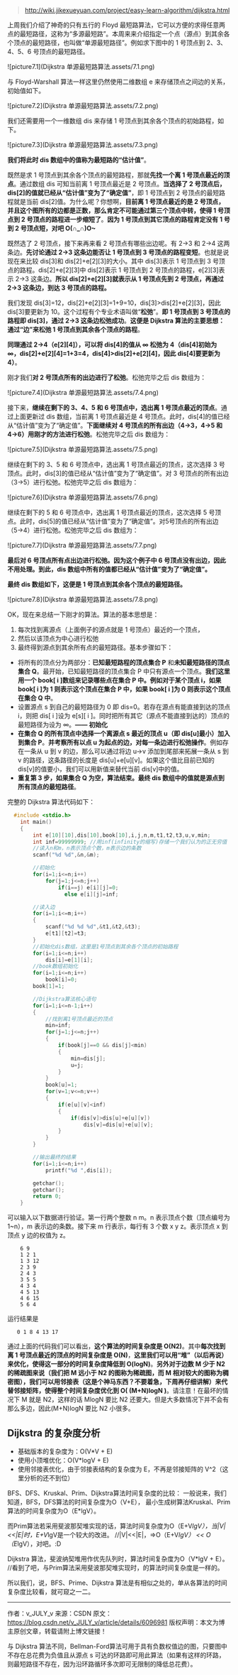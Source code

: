 > http://wiki.jikexueyuan.com/project/easy-learn-algorithm/dijkstra.html

上周我们介绍了神奇的只有五行的 Floyd 最短路算法，它可以方便的求得任意两点的最短路径，这称为“多源最短路”。本周来来介绍指定一个点（源点）到其余各个顶点的最短路径，也叫做“单源最短路径”。例如求下图中的 1 号顶点到 2、3、4、5、6 号顶点的最短路径。

![picture7.1](Dijkstra 单源最短路算法.assets/7.1.png)

与 Floyd-Warshall 算法一样这里仍然使用二维数组 e 来存储顶点之间边的关系，初始值如下。

![picture7.2](Dijkstra 单源最短路算法.assets/7.2.png)

我们还需要用一个一维数组 dis 来存储 1 号顶点到其余各个顶点的初始路程，如下。

![picture7.3](Dijkstra 单源最短路算法.assets/7.3.png)

**我们将此时 dis 数组中的值称为最短路的“估计值”**。

既然是求 1 号顶点到其余各个顶点的最短路程，那就**先找一个离 1 号顶点最近的顶点**。通过数组 dis 可知当前离 1 号顶点最近是 2 号顶点。**当选择了 2 号顶点后，dis[2]的值就已经从“估计值”变为了“确定值”**，即 1 号顶点到 2 号顶点的最短路程就是当前 dis[2]值。为什么呢？你想啊，**目前离 1 号顶点最近的是 2 号顶点，并且这个图所有的边都是正数，那么肯定不可能通过第三个顶点中转，使得 1 号顶点到 2 号顶点的路程进一步缩短了**。**因为 1 号顶点到其它顶点的路程肯定没有 1 号到 2 号顶点短，对吧 O(∩_∩)O~**

既然选了 2 号顶点，接下来再来看 2 号顶点有哪些出边呢。有 2->3 和 2->4 这两条边。**先讨论通过 2->3 这条边能否让 1 号顶点到 3 号顶点的路程变短**。也就是说现在来比较 dis[3]和 dis[2]+e[2][3]的大小。其中 dis[3]表示 1 号顶点到 3 号顶点的路程。dis[2]+e[2][3]中 dis[2]表示 1 号顶点到 2 号顶点的路程，e[2][3]表示 2->3 这条边。**所以 dis[2]+e[2][3]就表示从 1 号顶点先到 2 号顶点，再通过 2->3 这条边，到达 3 号顶点的路程。**

我们发现 dis[3]=12，dis[2]+e[2][3]=1+9=10，dis[3]>dis[2]+e[2][3]，因此 dis[3]要更新为 10。这个过程有个专业术语叫做“**松弛**”。**即 1 号顶点到 3 号顶点的路程即 dis[3]，通过 2->3 这条边松弛成功**。**这便是 Dijkstra 算法的主要思想：通过“边”来松弛 1 号顶点到其余各个顶点的路程**。

**同理通过 2->4（e[2][4]），可以将 dis[4]的值从 ∞ 松弛为 4（dis[4]初始为 ∞，dis[2]+e[2][4]=1+3=4，dis[4]>dis[2]+e[2][4]，因此 dis[4]要更新为 4）**。

刚才我们**对 2 号顶点所有的出边进行了松弛**。松弛完毕之后 dis 数组为：

![picture7.4](Dijkstra 单源最短路算法.assets/7.4.png)

接下来，**继续在剩下的 3、4、5 和 6 号顶点中，选出离 1 号顶点最近的顶点**。通过上面更新过 dis 数组，当前离 1 号顶点最近是 4 号顶点。此时，dis[4]的值已经从“估计值”变为了“确定值”。**下面继续对 4 号顶点的所有出边（4->3，4->5 和 4->6）用刚才的方法进行松弛**。松弛完毕之后 dis 数组为：

![picture7.5](Dijkstra 单源最短路算法.assets/7.5.png)

继续在剩下的 3、5 和 6 号顶点中，选出离 1 号顶点最近的顶点，这次选择 3 号顶点。此时，dis[3]的值已经从“估计值”变为了“确定值”。对 3 号顶点的所有出边（3->5）进行松弛。松弛完毕之后 dis 数组为：

![picture7.6](Dijkstra 单源最短路算法.assets/7.6.png)

继续在剩下的 5 和 6 号顶点中，选出离 1 号顶点最近的顶点，这次选择 5 号顶点。此时，dis[5]的值已经从“估计值”变为了“确定值”。对5号顶点的所有出边（5->4）进行松弛。松弛完毕之后 dis 数组为：

![picture7.7](Dijkstra 单源最短路算法.assets/7.7.png)

**最后对 6 号顶点所有点出边进行松弛。因为这个例子中 6 号顶点没有出边，因此不用处理。到此，dis 数组中所有的值都已经从“估计值”变为了“确定值”。**

**最终 dis 数组如下，这便是 1 号顶点到其余各个顶点的最短路径。**

![picture7.8](Dijkstra 单源最短路算法.assets/7.8.png)

OK，现在来总结一下刚才的算法。算法的基本思想是：

1. 每次找到离源点（上面例子的源点就是 1 号顶点）最近的一个顶点，
2. 然后以该顶点为中心进行松弛
3. 最终得到源点到其余所有点的最短路径。基本步骤如下：

- 将所有的顶点分为两部分：**已知最短路程的顶点集合 P** 和**未知最短路径的顶点集合 Q**。最开始，已知最短路径的顶点集合 P 中只有源点一个顶点。**我们这里用一个 book[ i ]数组来记录哪些点在集合 P 中。例如对于某个顶点 i，如果 book[ i ]为 1 则表示这个顶点在集合 P 中，如果 book[ i ]为 0 则表示这个顶点在集合 Q 中**。
- 设置源点 s 到自己的最短路径为 0 即 dis=0。若存在源点有能直接到达的顶点 i，则把 dis[ i ]设为 e[s][ i ]。同时把所有其它（源点不能直接到达的）顶点的最短路径为设为 ∞。**—— 初始化**
- **在集合 Q 的所有顶点中选择一个离源点 s 最近的顶点 u（即 dis[u]最小）加入到集合 P**。**并考察所有以点 u 为起点的边，对每一条边进行松弛操作**。例如存在一条从 u 到 v 的边，那么可以通过将边 u->v 添加到尾部来拓展一条从 s 到 v 的路径，这条路径的长度是 dis[u]+e[u][v]。如果这个值比目前已知的 dis[v]的值要小，我们可以用新值来替代当前 dis[v]中的值。
- **重复第 3 步，如果集合 Q 为空，算法结束。最终 dis 数组中的值就是源点到所有顶点的最短路径**。

完整的 Dijkstra 算法代码如下：

```c
  #include <stdio.h>
    int main()
    {
        int e[10][10],dis[10],book[10],i,j,n,m,t1,t2,t3,u,v,min;
        int inf=99999999; //用inf(infinity的缩写)存储一个我们认为的正无穷值
        //读入n和m，n表示顶点个数，m表示边的条数
        scanf("%d %d",&n,&m);

        //初始化
        for(i=1;i<=n;i++)
            for(j=1;j<=n;j++)
                if(i==j) e[i][j]=0;
                  else e[i][j]=inf;

        //读入边
        for(i=1;i<=m;i++)
        {
            scanf("%d %d %d",&t1,&t2,&t3);
            e[t1][t2]=t3;
        }
        //初始化dis数组，这里是1号顶点到其余各个顶点的初始路程
        for(i=1;i<=n;i++)
            dis[i]=e[1][i];
        //book数组初始化
        for(i=1;i<=n;i++)
            book[i]=0;
        book[1]=1;

        //Dijkstra算法核心语句
        for(i=1;i<=n-1;i++)
        {
            //找到离1号顶点最近的顶点
            min=inf;
            for(j=1;j<=n;j++)
            {
                if(book[j]==0 && dis[j]<min)
                {
                    min=dis[j];
                    u=j;
                }
            }
            book[u]=1;
            for(v=1;v<=n;v++)
            {
                if(e[u][v]<inf)
                {
                    if(dis[v]>dis[u]+e[u][v])
                        dis[v]=dis[u]+e[u][v];
                }
            }
        }

        //输出最终的结果
        for(i=1;i<=n;i++)
            printf("%d ",dis[i]);

        getchar();
        getchar();
        return 0;
    }
```

可以输入以下数据进行验证。第一行两个整数 n m。n 表示顶点个数（顶点编号为 1~n），m 表示边的条数。接下来 m 行表示，每行有 3 个数 x y z。表示顶点 x 到顶点 y 边的权值为 z。

```
    6 9
    1 2 1
    1 3 12
    2 3 9
    2 4 3
    3 5 5
    4 3 4
    4 5 13
    4 6 15
    5 6 4
```

运行结果是

```
   0 1 8 4 13 17
```

通过上面的代码我们可以看出，**这个算法的时间复杂度是 O(N2)**。其中**每次找到离 1 号顶点最近的顶点的时间复杂度是 O(N)**，**这里我们可以用“堆”（以后再说）来优化，使得这一部分的时间复杂度降低到 O(logN)**。**另外对于边数 M 少于 N2 的稀疏图来说（我们把 M 远小于 N2 的图称为稀疏图，而 M 相对较大的图称为稠密图），我们可以用邻接表（这是个神马东西？不要着急，下周再仔细讲解）来代替邻接矩阵，使得整个时间复杂度优化到 O( (M+N)logN )**。请注意！在最坏的情况下 M 就是 N2，这样的话 MlogN 要比 N2 还要大。但是大多数情况下并不会有那么多边，因此(M+N)logN 要比 N2 小很多。

## Dijkstra 的复杂度分析

- 基础版本的复杂度为：O(V*V + E)
- 使用小顶堆优化：O(V*logV + E)
- 使用邻接表优化，由于邻接表结构的复杂度为 E，不再是邻接矩阵的 V^2（这里分析的还不到位）



BFS、DFS、Kruskal、Prim、Dijkstra算法时间复杂度的比较：
一般说来，我们知道，BFS，DFS算法的时间复杂度为O（V+E），
最小生成树算法Kruskal、Prim算法的时间复杂度为O（E*lgV）。

而Prim算法若采用斐波那契堆实现的话，算法时间复杂度为O（E+V*lgV），当|V|<<|E|时，E+V*lgV是一个较大的改进。
//|V|<<|E|，=>O（E+V*lgV） << O（E*lgV），对吧。:D

Dijkstra 算法，斐波纳契堆用作优先队列时，算法时间复杂度为O（V*lgV + E）。
//看到了吧，与Prim算法采用斐波那契堆实现时，的算法时间复杂度是一样的。

所以我们，说，BFS、Prime、Dijkstra 算法是有相似之处的，单从各算法的时间复杂度比较看，就可窥之一二。

---------------------
作者：v_JULY_v 
来源：CSDN 
原文：https://blog.csdn.net/v_JULY_v/article/details/6096981 
版权声明：本文为博主原创文章，转载请附上博文链接！

与 Dijkstra 算法不同，Bellman-Ford算法可用于具有负数权值边的图，只要图中不存在总花费为负值且从源点 s 可达的环路即可用此算法（如果有这样的环路，则最短路径不存在，因为沿环路循环多次即可无限制的降低总花费）。